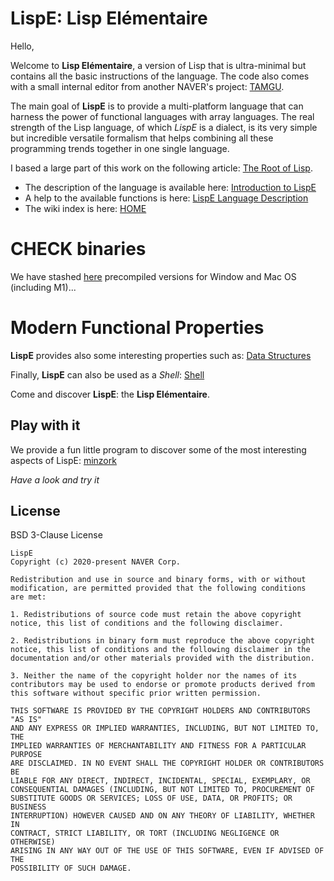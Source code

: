 # LispE: Lisp Elémentaire
  
Hello,

Welcome to __Lisp Elémentaire__, a version of Lisp that is ultra-minimal but contains all the basic instructions of the language. The code also comes with a small internal editor from another NAVER's project: [TAMGU](https://github.com/naver/tamgu).

The main goal of __LispE__ is to provide a multi-platform language that can harness the power of functional languages with array languages.
The real strength of the Lisp language, of which _LispE_ is a dialect, is its very simple but incredible versatile formalism that helps combining all these programming trends together in one single language.

I based a large part of this work on the following article: [The Root of Lisp](http://www.paulgraham.com/rootsoflisp.html).

* The description of the language is available here: [Introduction to LispE](https://github.com/naver/lispe/wiki/1.-Introduction)
* A help to the available functions is here: [LispE Language Description](https://github.com/naver/lispe/wiki/5.-Description-of-Functions,-Operators-and-Libraries)
* The wiki index is here: [HOME](https://github.com/naver/lispe/wiki)


# CHECK binaries

We have stashed [here](https://github.com/naver/lispe/tree/master/binaries) precompiled versions for Window and Mac OS (including M1)...

# Modern Functional Properties

__LispE__ provides also some interesting properties such as: [Data Structures](https://github.com/naver/lispe/wiki/6.7-Data-Structures)

Finally, __LispE__ can also be used as a _Shell_: [Shell](https://github.com/naver/lispe/wiki/7.-Shell)

Come and discover __LispE__: the __Lisp Elémentaire__.

## Play with it

We provide a fun little program to discover some of the most interesting aspects of LispE: [minzork](https://github.com/naver/lispe/blob/master/examples/patterns/minizork_en.lisp)

_Have a look and try it_


## License

BSD 3-Clause License

```
LispE
Copyright (c) 2020-present NAVER Corp.

Redistribution and use in source and binary forms, with or without 
modification, are permitted provided that the following conditions 
are met:

1. Redistributions of source code must retain the above copyright 
notice, this list of conditions and the following disclaimer.

2. Redistributions in binary form must reproduce the above copyright 
notice, this list of conditions and the following disclaimer in the 
documentation and/or other materials provided with the distribution.

3. Neither the name of the copyright holder nor the names of its 
contributors may be used to endorse or promote products derived from 
this software without specific prior written permission.

THIS SOFTWARE IS PROVIDED BY THE COPYRIGHT HOLDERS AND CONTRIBUTORS "AS IS" 
AND ANY EXPRESS OR IMPLIED WARRANTIES, INCLUDING, BUT NOT LIMITED TO, THE 
IMPLIED WARRANTIES OF MERCHANTABILITY AND FITNESS FOR A PARTICULAR PURPOSE 
ARE DISCLAIMED. IN NO EVENT SHALL THE COPYRIGHT HOLDER OR CONTRIBUTORS BE 
LIABLE FOR ANY DIRECT, INDIRECT, INCIDENTAL, SPECIAL, EXEMPLARY, OR 
CONSEQUENTIAL DAMAGES (INCLUDING, BUT NOT LIMITED TO, PROCUREMENT OF 
SUBSTITUTE GOODS OR SERVICES; LOSS OF USE, DATA, OR PROFITS; OR BUSINESS 
INTERRUPTION) HOWEVER CAUSED AND ON ANY THEORY OF LIABILITY, WHETHER IN 
CONTRACT, STRICT LIABILITY, OR TORT (INCLUDING NEGLIGENCE OR OTHERWISE) 
ARISING IN ANY WAY OUT OF THE USE OF THIS SOFTWARE, EVEN IF ADVISED OF THE 
POSSIBILITY OF SUCH DAMAGE.
```
